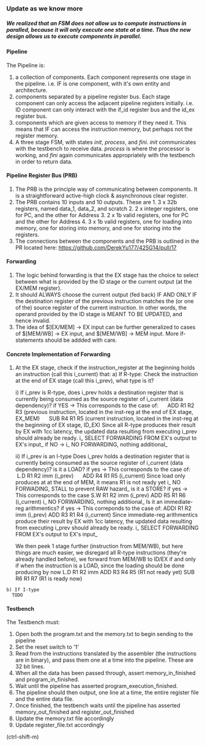 ### Update as we know more

##### We realized that an FSM does not allow us to compute instructions in paralled, because it will only execute one state at a time. Thus the new design allows us to execute components in parallel.

#### Pipeline
The Pipeline is:
  1. a collection of components. Each component represents one stage in the pipeline. i.e. IF is one component, with it's own entity and architecture.
  2. components separated by a pipeline register bus. Each stage component can only access the adjacent pipeline registers initially. i.e. ID component can only interact with the if_id register bus and the id_ex register bus.
  3. components which are given access to memory if they need it. This means that IF can access the instruction memory, but perhaps not the register memory.
  4. A three stage FSM, with states _init_, _process_, and _fini_. _init_ communicates with the testbench to receive data. _process_ is where the processor is working, and _fini_ again communicates appropriately with the testbench in order to return data.
 
#### Pipeline Register Bus (PRB)
  1. The PRB is the principle way of communicating between components. It is a straightforward active-high clock & asynchronous clear register. 
  2. The PRB contains 10 inputs and 10 outputs. These are
    1. 3 x 32b registers, named data_1, data_2, and scratch
    2. 2 x integer registers, one for PC, and the other for Address
    3. 2 x 1b valid registers, one for PC and the other for Address
    4. 3 x 1b valid registers, one for loading into memory, one for storing into memory, and one for storing into the registers. 
  3. The connections between the components and the PRB is outlined in the PR located here: https://github.com/DerekYu177/425G14/pull/17

#### Forwarding
  1. The logic behind forwarding is that the EX stage has the choice to select between what is provided by the ID stage or the current output (at the EX/MEM register).
  2. It should ALWAYS choose the current output (fed back) IF  AND ONLY IF the destination register of the previous instruction matches the (or one of the) source register of the current instruction. In other words, the operand provided by the ID stage is MEANT TO BE UPDATED, and hence invalid.
  3. The idea of $[EX/MEM] -> EX input can be further generalized to cases of $[MEM/WB] -> EX input, and $[MEM/WB] -> MEM input. More if-statements should be addded with care.

#### Concrete Implementation of Forwarding
  
  1. At the EX stage, check if the instruction_register at the beginning holds an instruction (call this i_current) that:
    a) If R-type: 
    Check the instruction at the end of EX stage (call this i_prev), what type is it?
    
      i)
      If i_prev is R-type, does i_prev holds a destination register that is currently being consumed as the source register of i_current (data dependency)?
      if YES ->
      This corresponds to the case of:
      ADD R1 R2 R3 (previous instruction, located in the inst-reg at the end of EX stage, EX_MEM)
      SUB R4 R1 R5 (current instruction, located in the inst-reg at the beginning of EX stage, ID_EX)
      Since all R-type produces their result by EX with 1cc latency, the updated data resulting from executing i_prev should already be ready.
      i_ SELECT FORWARDING FROM EX's output to EX's input_
      if NO ->
      i_ NO FORWARDING, nothing additional_
      
      ii) If i_prev is an I-type
      Does i_prev holds a destination register that is currently being consumed as the source register of i_current (data dependency)?
      is it a LOAD? if yes ->
      This corresponds to the case of:
      L.D R1 R2 imm (i_prev)
      ADD R4 R1 R5 (i_current)
      Since load only produces at at the end of MEM, it means R1 is not ready yet
      i_ NO FORWADING, STALL to prevent RAW hazard_
      is it a STORE? if yes ->
      This corresponds to the case
      S.W R1 R2 imm (i_prev)
      ADD R5 R1 R6 (i_current)
      i_ NO FORWARDING, nothing additional_
      Is it an immediate-reg arithmentics? if yes ->
      This correponds to the case of:
      ADDI R1 R2 imm (i_prev)
      ADD R3 R1 R4 (i_current)
       Since immediate-reg arithmentics produce their result by EX with 1cc latency, the updated data resulting from executing i_prev should already be ready.
      i_ SELECT FORWARDING FROM EX's output to EX's input_
      
      We then peek 1 stage further (instruction from MEM/WB), but here things are much easier, we disregard all R-type instructions (they're already handled before), we forward from MEM/WB to ID/EX if and only if when the instruction is a LOAD, since the loading should be done producing by now
      L.D R1 R2 imm
      ADD R3 R4 R5 (R1 not ready yet)
      SUB R6 R1 R7 (R1 is ready now)
      
    b) If I-type
      TODO
    
      
      
       
  
#### Testbench
The Testbench must:
  1. Open both the program.txt and the memory.txt to begin sending to the pipeline
  2. Set the reset switch to '1'
  3. Read from the instructions translated by the assembler (the instructions are in binary), and pass them one at a time into the pipeline. These are 32 bit lines.
  4. When all the data has been passed through, assert memory_in_finished and program_in_finished.
  4. Wait until the pipeline has asserted program_execution_finished.
  5. The pipeline should then output, one line at a time, the entire register file and the entire data file.
  6. Once finished, the testbench waits until the pipeline has asserted  memory_out_finished and register_out_finished
  7. Update the memory.txt file accordingly
  8. Update register_file.txt accordingly

(ctrl-shift-m)
